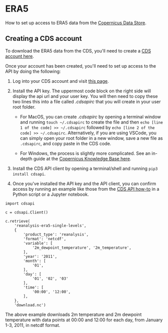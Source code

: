 # ERA5

How to set up access to ERA5 data from the [Copernicus Data Store](https://cds.climate.copernicus.eu/cdsapp#!/dataset/reanalysis-era5-single-levels?tab=overview).

## Creating a CDS account

To download the ERA5 data from the CDS, you'll need to create a [CDS account here](https://urs.earthdata.nasa.gov/users/new).

Once your account has been created, you'll need to set up access to the API by doing the following:

1.  Log into your CDS account and visit [this page](https://cds.climate.copernicus.eu/api-how-to).  

2.  Install the API key.  The uppermost code block on the right side will display the api url and your user key.  You will then need to copy these two lines this into a file called _.cdsapirc_ that you will create in your user root folder.
    * For MacOS, you can create _.cdsapirc_ by opening a terminal window and running `touch ~/.cdsapirc` to create the file and then `echo [line 1 of the code] >> ~/.cdsapirc` followed by `echo [line 2 of the code] >> ~/.cdsapirc`.  Alternatively, if you are using VSCode, you can simply open your root folder in a new window, save a new file as `.cdsapirc`, and copy paste in the CDS code.

    * For Windows, the process is slightly more complicated.  See an in-depth guide at the [Copernicus Knowledge Base here](https://confluence.ecmwf.int/display/CKB/How+to+install+and+use+CDS+API+on+Windows).

3.  Install the CDS API client by opening a terminal/shell and running `pip3 install cdsapi`.

4.  Once you've installed the API key and the API client, you can confirm access by running an example like those from the [CDS API how-to](https://cds.climate.copernicus.eu/api-how-to) in a Python script or a Jupyter notebook.

```
import cdsapi

c = cdsapi.Client()

c.retrieve(
    'reanalysis-era5-single-levels',
    {
        'product_type': 'reanalysis',
        'format': 'netcdf',
        'variable': [
            '2m_dewpoint_temperature', '2m_temperature',
        ],
        'year': '2011',
        'month': [
            '01',
        ],
        'day': [
            '01', '02', '03'
        ],
        'time': [
            '00:00', '12:00',
        ],
    },
    'download.nc')
```

The above example downloads 2m temperature and 2m dewpoint temperature with data points at 00:00 and 12:00 for each day, from January 1-3, 2011, in netcdf format.